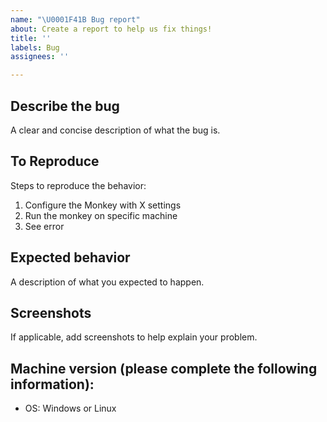 ```yaml
---
name: "\U0001F41B Bug report"
about: Create a report to help us fix things!
title: ''
labels: Bug
assignees: ''

---
```


<!--
Thank you for reporting a bug to make Infection Monkey better.

Please fill in as much of the template below as you're able.
-->

## Describe the bug
A clear and concise description of what the bug is.

## To Reproduce
Steps to reproduce the behavior:
1. Configure the Monkey with X settings
2. Run the monkey on specific machine
3. See error

## Expected behavior
A description of what you expected to happen.

## Screenshots
If applicable, add screenshots to help explain your problem.

## Machine version (please complete the following information):
 - OS: Windows or Linux
